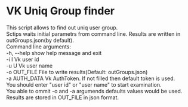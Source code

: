 VK Uniq Group finder
=============================
This script allows to find out uniq user group.  
Sctips waits initial parametrs from command line. Results are written in outGroups.json(by default).  
Command line arguments:  
  -h, --help    show help message and exit  
  -i I          Vk user id  
  -u U          Vk user name  
  -o OUT_FILE   File to write results(Default: outGroups.json)  
  -a AUTH_DATA  Vk AuthToken. If not filled then default token is used.  
You should enter "user id" or "user name" to start examination.  
You able to ommit -o and -a argumends defaults values would be used.  
Results are stored in OUT_FILE in json format.  
